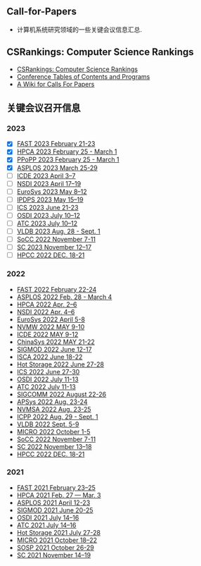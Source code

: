 ## Call-for-Papers
- 计算机系统研究领域的一些关键会议信息汇总.

## CSRankings: Computer Science Rankings
- [CSRankings: Computer Science Rankings](http://csrankings.org/#/fromyear/2011/toyear/2022/index?comm&ops&world)
- [Conference Tables of Contents and Programs](https://www.conference-publishing.com/)
- [A Wiki for Calls For Papers](http://www.wikicfp.com/cfp/)

## 关键会议召开信息

### 2023
- [x] [FAST 2023 February 21-23](https://www.usenix.org/conference/fast23)
- [x] [HPCA 2023 February 25 - March 1](https://hpca-conf.org/2023/)
- [x] [PPoPP 2023 February 25 - March 1](https://conf.researchr.org/home/PPoPP-2023)
- [x] [ASPLOS 2023 March 25-29](https://asplos-conference.org/2023/)
- [ ] [ICDE 2023 April 3–7](https://icde2023.ics.uci.edu/)
- [ ] [NSDI 2023 April 17–19](https://www.usenix.org/conference/nsdi23)
- [ ] [EuroSys 2023 May 8–12](https://2023.eurosys.org/)
- [ ] [IPDPS 2023 May 15–19](https://www.ipdps.org/ipdps2023/2023-call-for-papers.html)
- [ ] [ICS 2023 June 21-23](https://nschiele.github.io/ICS2023/)
- [ ] [OSDI 2023 July 10–12](https://www.usenix.org/conference/osdi23)
- [ ] [ATC 2023 July 10–12](https://www.usenix.org/conference/atc23)
- [ ] [VLDB 2023 Aug. 28 - Sept. 1](https://vldb.org/2023/)
- [ ] [SoCC 2022 November 7-11](https://acmsocc.org/2022/)
- [ ] [SC 2023 November 12–17](https://sc23.supercomputing.org/)
- [ ] [HPCC 2022 DEC. 18-21](http://www.ieee-hpcc.org/2022/)

### 2022
- [FAST 2022 February 22-24](https://www.usenix.org/conference/fast22)
- [ASPLOS 2022 Feb. 28 - March 4](https://asplos-conference.org/2022/)
- [HPCA 2022 Apr. 2–6](https://hpca-conf.org/2022/)
- [NSDI 2022 Apr. 4–6](https://www.usenix.org/conference/nsdi22)
- [EuroSys 2022 April 5-8](https://2022.eurosys.org/)
- [NVMW 2022 MAY 9-10](http://nvmw.ucsd.edu/)
- [ICDE 2022 MAY 9-12](https://icde2022.ieeecomputer.my/)
- [ChinaSys 2022 MAY 21-22](https://xxxy.gufe.edu.cn/chinasys22/index.html)
- [SIGMOD 2022 June 12-17](https://2022.sigmod.org/)
- [ISCA 2022 June 18-22](https://iscaconf.org/isca2022/)
- [Hot Storage 2022 June 27-28](https://www.hotstorage.org/2022/)
- [ICS 2022 June 27-30](https://ics2022.github.io/)
- [OSDI 2022 July 11-13](https://www.usenix.org/conference/osdi22)
- [ATC 2022 July 11-13](https://www.usenix.org/conference/atc22)
- [SIGCOMM 2022 August 22-26](https://conferences.sigcomm.org/sigcomm/2022/)
- [APSys 2022 Aug. 23-24](https://apsys2022.comp.nus.edu.sg/)
- [NVMSA 2022 Aug. 23-25](https://nvmsa2022.github.io/index.html)
- [ICPP 2022 Aug. 29 - Sept. 1](https://icpp22.gitlabpages.inria.fr/)
- [VLDB 2022 Sept. 5-9](https://vldb.org/2022/)
- [MICRO 2022 October 1-5](https://www.microarch.org/micro55/)
- [SoCC 2022 November 7-11](https://acmsocc.org/2022/)
- [SC 2022 November 13–18](https://sc22.supercomputing.org/)
- [HPCC 2022 DEC. 18-21](http://www.ieee-hpcc.org/2022/)

### 2021
- [FAST 2021 February 23–25](https://www.usenix.org/conference/fast21)
- [HPCA 2021 Feb. 27 — Mar. 3](https://hpca-conf.org/2021/)
- [ASPLOS 2021 April 12-23](https://asplos-conference.org/2021/index.html)
- [SIGMOD 2021 June 20-25](https://2021.sigmod.org/)
- [OSDI 2021 July 14–16](https://www.usenix.org/conference/osdi21)
- [ATC 2021 July 14–16](https://www.usenix.org/conference/atc21)
- [Hot Storage 2021 July 27-28](https://www.hotstorage.org/2021/)
- [MICRO 2021 October 18–22](https://www.microarch.org/micro54/)
- [SOSP 2021 October 26-29](https://sosp2021.mpi-sws.org/)
- [SC 2021 November 14–19](https://sc21.supercomputing.org/)